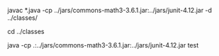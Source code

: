 javac *.java -cp ../jars/commons-math3-3.6.1.jar:../jars/junit-4.12.jar -d ../classes/

cd ../classes

java  -cp .:../jars/commons-math3-3.6.1.jar:../jars/junit-4.12.jar  test
